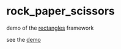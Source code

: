 # rock_paper_scissors
demo of the <a href = "https://jacobhoffman.tk/rectangles/">rectangles</a> framework

see the <a href = "https://jacobhoffman.tk/rectangles_demo">demo</a>

